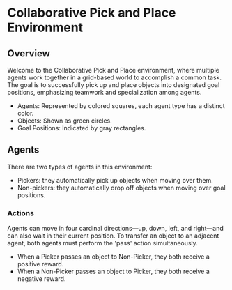 # Collaborative Pick and Place Environment

## Overview
Welcome to the Collaborative Pick and Place environment, where multiple agents work together in a grid-based world to accomplish a common task. The goal is to successfully pick up and place objects into designated goal positions, emphasizing teamwork and specialization among agents.

- Agents: Represented by colored squares, each agent type has a distinct color.
- Objects: Shown as green circles.
- Goal Positions: Indicated by gray rectangles.

## Agents
There are two types of agents in this environment:

- Pickers: they automatically pick up objects when moving over them.
- Non-pickers: they automatically drop off objects when moving over goal positions.

### Actions
Agents can move in four cardinal directions—up, down, left, and right—and can also wait in their current position. To transfer an object to an adjacent agent, both agents must perform the 'pass' action simultaneously. 
- When a Picker passes an object to Non-Picker, they both receive a positive reward.
- When a Non-Picker passes an object to Picker, they both receive a negative reward.

